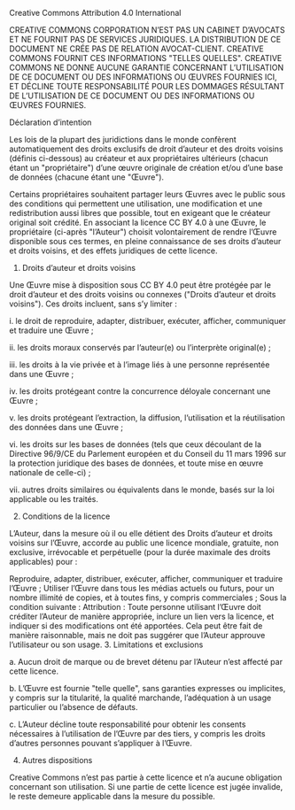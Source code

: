 Creative Commons Attribution 4.0 International

CREATIVE COMMONS CORPORATION N’EST PAS UN CABINET D’AVOCATS ET NE FOURNIT PAS DE SERVICES JURIDIQUES. LA DISTRIBUTION DE CE DOCUMENT NE CRÉE PAS DE RELATION AVOCAT-CLIENT. CREATIVE COMMONS FOURNIT CES INFORMATIONS "TELLES QUELLES". CREATIVE COMMONS NE DONNE AUCUNE GARANTIE CONCERNANT L’UTILISATION DE CE DOCUMENT OU DES INFORMATIONS OU ŒUVRES FOURNIES ICI, ET DÉCLINE TOUTE RESPONSABILITÉ POUR LES DOMMAGES RÉSULTANT DE L’UTILISATION DE CE DOCUMENT OU DES INFORMATIONS OU ŒUVRES FOURNIES.

Déclaration d’intention

Les lois de la plupart des juridictions dans le monde confèrent automatiquement des droits exclusifs de droit d’auteur et des droits voisins (définis ci-dessous) au créateur et aux propriétaires ultérieurs (chacun étant un "propriétaire") d’une œuvre originale de création et/ou d’une base de données (chacune étant une "Œuvre").

Certains propriétaires souhaitent partager leurs Œuvres avec le public sous des conditions qui permettent une utilisation, une modification et une redistribution aussi libres que possible, tout en exigeant que le créateur original soit crédité. En associant la licence CC BY 4.0 à une Œuvre, le propriétaire (ci-après "l’Auteur") choisit volontairement de rendre l’Œuvre disponible sous ces termes, en pleine connaissance de ses droits d’auteur et droits voisins, et des effets juridiques de cette licence.

1. Droits d’auteur et droits voisins

Une Œuvre mise à disposition sous CC BY 4.0 peut être protégée par le droit d’auteur et des droits voisins ou connexes ("Droits d’auteur et droits voisins"). Ces droits incluent, sans s’y limiter :

i. le droit de reproduire, adapter, distribuer, exécuter, afficher, communiquer et traduire une Œuvre ;

ii. les droits moraux conservés par l’auteur(e) ou l’interprète original(e) ;

iii. les droits à la vie privée et à l’image liés à une personne représentée dans une Œuvre ;

iv. les droits protégeant contre la concurrence déloyale concernant une Œuvre ;

v. les droits protégeant l’extraction, la diffusion, l’utilisation et la réutilisation des données dans une Œuvre ;

vi. les droits sur les bases de données (tels que ceux découlant de la Directive 96/9/CE du Parlement européen et du Conseil du 11 mars 1996 sur la protection juridique des bases de données, et toute mise en œuvre nationale de celle-ci) ;

vii. autres droits similaires ou équivalents dans le monde, basés sur la loi applicable ou les traités.

2. Conditions de la licence

L’Auteur, dans la mesure où il ou elle détient des Droits d’auteur et droits voisins sur l’Œuvre, accorde au public une licence mondiale, gratuite, non exclusive, irrévocable et perpétuelle (pour la durée maximale des droits applicables) pour :

Reproduire, adapter, distribuer, exécuter, afficher, communiquer et traduire l’Œuvre ;
Utiliser l’Œuvre dans tous les médias actuels ou futurs, pour un nombre illimité de copies, et à toutes fins, y compris commerciales ;
Sous la condition suivante :
Attribution : Toute personne utilisant l’Œuvre doit créditer l’Auteur de manière appropriée, inclure un lien vers la licence, et indiquer si des modifications ont été apportées. Cela peut être fait de manière raisonnable, mais ne doit pas suggérer que l’Auteur approuve l’utilisateur ou son usage.
3. Limitations et exclusions

a. Aucun droit de marque ou de brevet détenu par l’Auteur n’est affecté par cette licence.

b. L’Œuvre est fournie "telle quelle", sans garanties expresses ou implicites, y compris sur la titularité, la qualité marchande, l’adéquation à un usage particulier ou l’absence de défauts.

c. L’Auteur décline toute responsabilité pour obtenir les consents nécessaires à l’utilisation de l’Œuvre par des tiers, y compris les droits d’autres personnes pouvant s’appliquer à l’Œuvre.

4. Autres dispositions

Creative Commons n’est pas partie à cette licence et n’a aucune obligation concernant son utilisation. Si une partie de cette licence est jugée invalide, le reste demeure applicable dans la mesure du possible.
